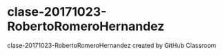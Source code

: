 # clase-20171023-RobertoRomeroHernandez
clase-20171023-RobertoRomeroHernandez created by GitHub Classroom
